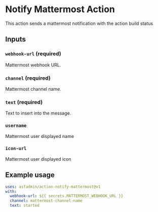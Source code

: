 # Notify Mattermost Action

This action sends a mattermost notification with the action build status

## Inputs

### `webhook-url` (required)
Mattermost webhook URL.

### `channel` (required)
Mattermost channel name.

### `text` (required)
Text to insert into the message.

### `username`
Mattermost user displayed name

### `icon-url`
Mattermost user displayed icon

## Example usage

```yaml
uses: asfadmin/action-notify-mattermost@v1
with:
  webhook-url: ${{ secrets.MATTERMOST_WEBHOOK_URL }}
  channel: mattermost-channel-name
  text: started
```
